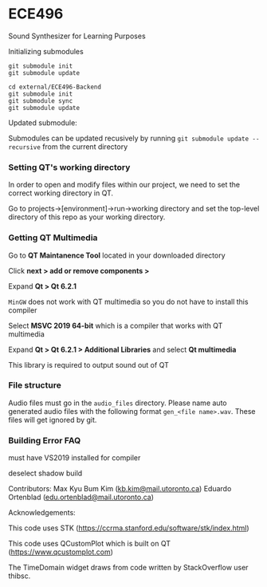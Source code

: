# ECE496

Sound Synthesizer for Learning Purposes

Initializing submodules

```
git submodule init
git submodule update

cd external/ECE496-Backend
git submodule init
git submodule sync
git submodule update
```

Updated submodule:

Submodules can be updated recusively by running `git submodule update -- recursive` from the current directory

### Setting QT's working directory
In order to open and modify files within our project, we need to set the correct working directory in QT.

Go to projects->[environment]->run->working directory and set the top-level directory of this repo as your working directory.

### Getting QT Multimedia

Go to **QT Maintanence Tool** located in your downloaded directory

Click **next > add or remove components >**

Expand **Qt > Qt 6.2.1**

`MinGW` does not work with QT multimedia so you do not have to install this compiler

Select **MSVC 2019 64-bit** which is a compiler that works with QT multimedia

Expand **Qt > Qt 6.2.1 > Additional Libraries** and select **Qt multimedia**

This library is required to output sound out of QT

### File structure

Audio files must go in the `audio_files` directory. Please name auto generated audio files with the following
format `gen_<file name>.wav`. These files will get ignored by git.

### Building Error FAQ

must have VS2019 installed for compiler

deselect shadow build

Contributors:
Max
Kyu Bum Kim (kb.kim@mail.utoronto.ca)
Eduardo Ortenblad (edu.ortenblad@mail.utoronto.ca)

Acknowledgements:

This code uses STK (https://ccrma.stanford.edu/software/stk/index.html)

This code uses QCustomPlot which is built on QT (https://www.qcustomplot.com)

The TimeDomain widget draws from code written by StackOverflow user thibsc.
